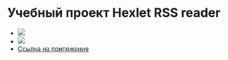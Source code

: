 <h1>Учебный проект Hexlet RSS reader</h1>
<ul>
  <li>
    <a href="https://codeclimate.com/github/kornienko199004/project-lvl3-s282/maintainability"><img src="https://api.codeclimate.com/v1/badges/d916e75d84df1bc5f8d8/maintainability" /></a>
  </li>
  <li>
    <a href="https://codeclimate.com/github/kornienko199004/project-lvl3-s282/test_coverage"><img src="https://api.codeclimate.com/v1/badges/d916e75d84df1bc5f8d8/test_coverage" /></a>
  </li>
  <li>
  <a href="http://faint-fact.surge.sh/">Ссылка на приложение</a>
  </li>
</ul>
